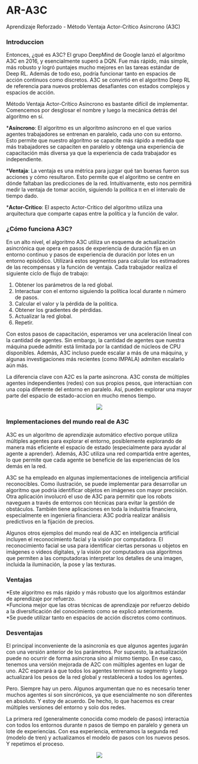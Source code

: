 # AR-A3C
Aprendizaje Reforzado - Método Ventaja Actor-Crítico Asincrono (A3C)

### Introduccion ###

Entonces, ¿qué es A3C? El grupo DeepMind de Google lanzó el algoritmo A3C en 2016, y esencialmente superó a DQN. Fue más rápido, más simple, más robusto y logró puntajes mucho mejores en las tareas estándar de Deep RL. Además de todo eso, podría funcionar tanto en espacios de acción continuos como discretos. A3C se convirtió en el algoritmo Deep RL de referencia para nuevos problemas desafiantes con estados complejos y espacios de acción.
  
Método Ventaja Actor-Crítico Asincrono es bastante difícil de implementar. Comencemos por desglosar el nombre y luego la mecánica detrás del algoritmo en sí.
  
*<strong>Asíncrono</strong>: El algoritmo es un algoritmo asíncrono en el que varios agentes trabajadores se entrenan en paralelo, cada uno con su entorno. Esto permite que nuestro algoritmo se capacite más rápido a medida que más trabajadores se capaciten en paralelo y obtenga una experiencia de capacitación más diversa ya que la experiencia de cada trabajador es independiente.  
  
*<strong>Ventaja</strong>: La ventaja es una métrica para juzgar qué tan buenas fueron sus acciones y cómo resultaron. Esto permite que el algoritmo se centre en dónde faltaban las predicciones de la red. Intuitivamente, esto nos permitirá medir la ventaja de tomar acción, siguiendo la política π en el intervalo de tiempo dado.
  
*<strong>Actor-Crítico</strong>: El aspecto Actor-Crítico del algoritmo utiliza una arquitectura que comparte capas entre la política y la función de valor.

### ¿Cómo funciona A3C? ###

En un alto nivel, el algoritmo A3C utiliza un esquema de actualización asincrónica que opera en pasos de experiencia de duración fija en un entorno continuo y pasos de experiencia de duración por lotes en un entorno episódico. Utilizará estos segmentos para calcular los estimadores de las recompensas y la función de ventaja. Cada trabajador realiza el siguiente ciclo de flujo de trabajo:

1. Obtener los parámetros de la red global.  
2. Interactuar con el entorno siguiendo la política local durante n número de pasos.  
3. Calcular el valor y la pérdida de la politica.  
4. Obtener los gradientes de pérdidas.  
5. Actualizar la red global.  
6. Repetir.  

Con estos pasos de capacitación, esperamos ver una aceleración lineal con la cantidad de agentes. Sin embargo, la cantidad de agentes que nuestra máquina puede admitir está limitada por la cantidad de núcleos de CPU disponibles. Además, A3C incluso puede escalar a más de una máquina, y algunas investigaciones más recientes (como IMPALA) admiten escalarlo aún más.

La diferencia clave con A2C es la parte asíncrona. A3C consta de múltiples agentes independientes (redes) con sus propios pesos, que interactúan con una copia diferente del entorno en paralelo. Así, pueden explorar una mayor parte del espacio de estado-accion en mucho menos tiempo.

<p align="center">
  <img src="https://user-images.githubusercontent.com/95035101/198832284-cdb38864-fee8-4637-aa74-c9e3641bbd1c.png">
</p>

### Implementaciones del mundo real de A3C ###

A3C es un algoritmo de aprendizaje automático efectivo porque utiliza múltiples agentes para explorar el entorno, posiblemente explorando de manera más eficiente el espacio de estado (especialmente para ayudar al agente a aprender). Además, A3C utiliza una red compartida entre agentes, lo que permite que cada agente se beneficie de las experiencias de los demás en la red.

A3C se ha empleado en algunas implementaciones de inteligencia artificial reconocibles. Como ilustración, se puede implementar para desarrollar un algoritmo que podría identificar objetos en imágenes con mayor precisión. Otra aplicación involucró el uso de A3C para permitir que los robots naveguen a través de entornos con técnicas para evitar la gestión de obstáculos. También tiene aplicaciones en toda la industria financiera, especialmente en ingeniería financiera: A3C podría realizar análisis predictivos en la fijación de precios.

Algunos otros ejemplos del mundo real de A3C en inteligencia artificial incluyen el reconocimiento facial y la visión por computadora. El reconocimiento facial se usa para identificar ciertas personas u objetos en imágenes o videos digitales, y la visión por computadora usa algoritmos que permiten a las computadoras interpretar los detalles de una imagen, incluida la iluminación, la pose y las texturas.

### Ventajas ###

*Este algoritmo es más rápido y más robusto que los algoritmos estándar de aprendizaje por refuerzo.  
*Funciona mejor que las otras técnicas de aprendizaje por refuerzo debido a la diversificación del conocimiento como se explicó anteriormente.  
*Se puede utilizar tanto en espacios de acción discretos como continuos.  

### Desventajas ###

El principal inconveniente de la asincronía es que algunos agentes jugarán con una versión anterior de los parámetros. Por supuesto, la actualización puede no ocurrir de forma asíncrona sino al mismo tiempo. En ese caso, tenemos una versión mejorada de A2C con múltiples agentes en lugar de uno. A2C esperará a que todos los agentes terminen su segmento y luego actualizará los pesos de la red global y restablecerá a todos los agentes.

Pero. Siempre hay un pero. Algunos argumentan que no es necesario tener muchos agentes si son sincrónicos, ya que esencialmente no son diferentes en absoluto. Y estoy de acuerdo. De hecho, lo que hacemos es crear múltiples versiones del entorno y solo dos redes.

La primera red (generalmente conocida como modelo de pasos) interactúa con todos los entornos durante n pasos de tiempo en paralelo y genera un lote de experiencias. Con esa experiencia, entrenamos la segunda red (modelo de tren) y actualizamos el modelo de pasos con los nuevos pesos. Y repetimos el proceso.

<p align="center">
  <img src="https://user-images.githubusercontent.com/95035101/198839812-a46ad1f8-4f7d-4dc5-822c-70c2ae1beff3.jpg">
</p>

